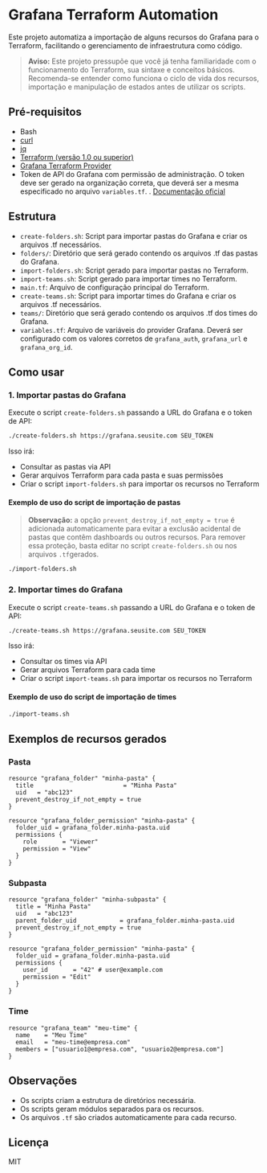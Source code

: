 # Grafana Terraform Automation

Este projeto automatiza a importação de alguns recursos do Grafana para o Terraform, facilitando o gerenciamento de infraestrutura como código.
> **Aviso:** Este projeto pressupõe que você já tenha familiaridade com o funcionamento do Terraform, sua sintaxe e conceitos básicos. Recomenda-se entender como funciona o ciclo de vida dos recursos, importação e manipulação de estados antes de utilizar os scripts.

## Pré-requisitos

- Bash
- [curl](https://curl.se/)
- [jq](https://jqlang.org/)
- [Terraform (versão 1.0 ou superior)](https://developer.hashicorp.com/terraform/install)
- [Grafana Terraform Provider](https://registry.terraform.io/providers/grafana/grafana/latest)
- Token de API do Grafana com permissão de administração. O token deve ser gerado na organização correta, que deverá ser a mesma especificado no arquivo `variables.tf`. . [Documentação oficial](https://grafana.com/docs/grafana/latest/developers/http_api/examples/create-api-tokens-for-org/)

## Estrutura

- `create-folders.sh`: Script para importar pastas do Grafana e criar os arquivos .tf necessários.
- `folders/`: Diretório que será gerado contendo os arquivos .tf das pastas do Grafana.
- `import-folders.sh`: Script gerado para importar pastas no Terraform.
- `import-teams.sh`: Script gerado para importar times no Terraform.
- `main.tf`: Arquivo de configuração principal do Terraform.
- `create-teams.sh`: Script para importar times do Grafana e criar os arquivos .tf necessários.
- `teams/`: Diretório  que será gerado contendo os arquivos .tf dos times do Grafana.
- `variables.tf`: Arquivo de variáveis do provider Grafana. Deverá ser configurado com os valores corretos de `grafana_auth`, `grafana_url` e `grafana_org_id`.

## Como usar

### 1. Importar pastas do Grafana

Execute o script `create-folders.sh` passando a URL do Grafana e o token de API:

```bash
./create-folders.sh https://grafana.seusite.com SEU_TOKEN
```

Isso irá:

- Consultar as pastas via API
- Gerar arquivos Terraform para cada pasta e suas permissões
- Criar o script `import-folders.sh` para importar os recursos no Terraform

#### Exemplo de uso do script de importação de pastas

>**Observação:** a opção `prevent_destroy_if_not_empty = true` é adicionada automaticamente para evitar a exclusão acidental de pastas que contêm dashboards ou outros recursos. Para remover essa proteção, basta editar no script `create-folders.sh` ou nos arquivos `.tf`gerados.

```bash
./import-folders.sh
```

### 2. Importar times do Grafana

Execute o script `create-teams.sh` passando a URL do Grafana e o token de API:

```bash
./create-teams.sh https://grafana.seusite.com SEU_TOKEN
```

Isso irá:

- Consultar os times via API
- Gerar arquivos Terraform para cada time
- Criar o script `import-teams.sh` para importar os recursos no Terraform

#### Exemplo de uso do script de importação de times

```bash
./import-teams.sh
```

## Exemplos de recursos gerados

### Pasta

```hcl
resource "grafana_folder" "minha-pasta" {
  title                         = "Minha Pasta"
  uid   = "abc123"
  prevent_destroy_if_not_empty = true
}

resource "grafana_folder_permission" "minha-pasta" {
  folder_uid = grafana_folder.minha-pasta.uid
  permissions {
    role       = "Viewer"
    permission = "View"
  }
}
```

### Subpasta

```hcl
resource "grafana_folder" "minha-subpasta" {
  title = "Minha Pasta"
  uid   = "abc123"
  parent_folder_uid            = grafana_folder.minha-pasta.uid
  prevent_destroy_if_not_empty = true
}

resource "grafana_folder_permission" "minha-pasta" {
  folder_uid = grafana_folder.minha-pasta.uid
  permissions {
    user_id       = "42" # user@example.com
    permission = "Edit"
  }
}
```

### Time

```hcl
resource "grafana_team" "meu-time" {
  name    = "Meu Time"
  email   = "meu-time@empresa.com"
  members = ["usuario1@empresa.com", "usuario2@empresa.com"]
}
```

## Observações

- Os scripts criam a estrutura de diretórios necessária.
- Os scripts geram módulos separados para os recursos.
- Os arquivos `.tf` são criados automaticamente para cada recurso.

## Licença

MIT
